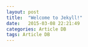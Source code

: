 ```yaml
---
layout: post
title:  "Welcome to Jekyll!"
date:   2015-03-08 22:21:49
categories: Article DB
tags: Article DB
---
```

